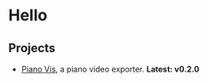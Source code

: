 # Hello

## Projects
- [Piano Vis](https://github.com/HuangPatrick16777216/piano_vis), a piano video exporter. __Latest: v0.2.0__

